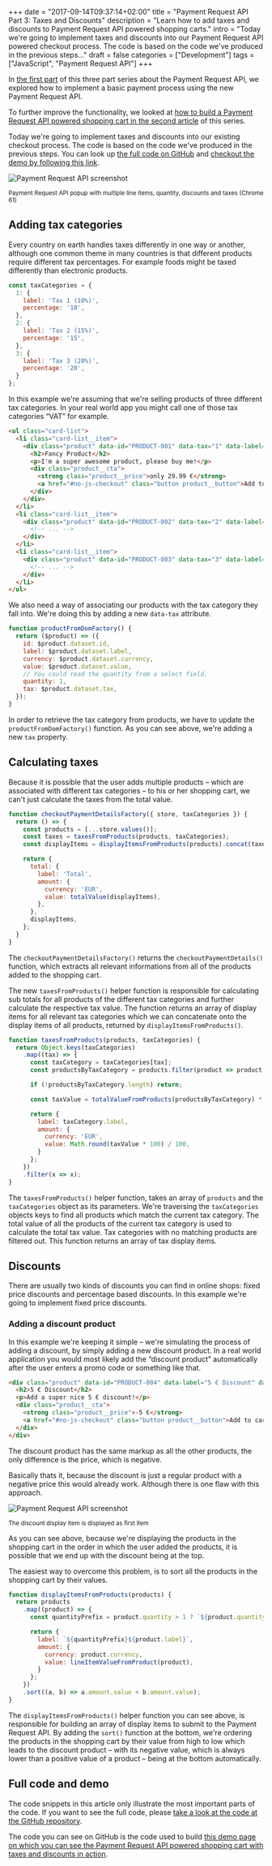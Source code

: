 +++
date = "2017-09-14T09:37:14+02:00"
title = "Payment Request API Part 3: Taxes and Discounts"
description = "Learn how to add taxes and discounts to Payment Request API powered shopping carts."
intro = "Today we're going to implement taxes and discounts into our Payment Request API powered checkout process. The code is based on the code we've produced in the previous steps..."
draft = false
categories = ["Development"]
tags = ["JavaScript", "Payment Request API"]
+++

In [the first part](/blog/payment-request-api-payment-process-using-the-credit-card-payment-method/) of this three part series about the Payment Request API, we explored how to implement a basic payment process using the new Payment Request API.

To further improve the functionality, we looked at [how to build a Payment Request API powered shopping cart in the second article](/blog/payment-request-api-building-a-shopping-cart/) of this series.

Today we're going to implement taxes and discounts into our existing checkout process. The code is based on the code we've produced in the previous steps. You can look up [the full code on GitHub](https://github.com/maoberlehner/markus-oberlehner-net/tree/dev/static/demos/2017-09-14/payment-request-api/index.html) and [checkout the demo by following this link](/demos/2017-09-14/payment-request-api/).

<div class="u-text-align-center">
  <img srcset="/images/2017-09-14/payment-request-api-cart-screenshot1.png 2x" alt="Payment Request API screenshot">
  <p><small>Payment Request API popup with multiple line items, quantity, discounts and taxes (Chrome 61)</small></p>
</div>

## Adding tax categories
Every country on earth handles taxes differently in one way or another, although one common theme in many countries is that different products require different tax percentages. For example foods might be taxed differently than electronic products.

```js
const taxCategories = {
  1: {
    label: 'Tax 1 (10%)',
    percentage: '10',
  },
  2: {
    label: 'Tax 2 (15%)',
    percentage: '15',
  },
  3: {
    label: 'Tax 3 (20%)',
    percentage: '20',
  }
};
```

In this example we're assuming that we're selling products of three different tax categories. In your real world app you might call one of those tax categories “VAT” for example.

```html
<ul class="card-list">
  <li class="card-list__item">
    <div class="product" data-id="PRODUCT-001" data-tax="1" data-label="Fancy Product" data-currency="EUR" data-value="29.99">
      <h2>Fancy Product</h2>
      <p>I'm a super awesome product, please buy me!</p>
      <div class="product__cta">
        <strong class="product__price">only 29.99 €</strong>
        <a href="#no-js-checkout" class="button product__button">Add to cart</a>
      </div>
    </div>
  </li>
  <li class="card-list__item">
    <div class="product" data-id="PRODUCT-002" data-tax="2" data-label="Cheap Product" data-currency="EUR" data-value="19.99">
      <!-- ... -->
    </div>
  </li>
  <li class="card-list__item">
    <div class="product" data-id="PRODUCT-003" data-tax="3" data-label="Expensive Product" data-currency="EUR" data-value="49.99">
      <!-- ... -->
    </div>
  </li>
</ul>
```

We also need a way of associating our products with the tax category they fall into. We're doing this by adding a new `data-tax` attribute.

```js
function productFromDomFactory() {
  return ($product) => ({
    id: $product.dataset.id,
    label: $product.dataset.label,
    currency: $product.dataset.currency,
    value: $product.dataset.value,
    // You could read the quantity from a select field.
    quantity: 1,
    tax: $product.dataset.tax,
  });
}
```

In order to retrieve the tax category from products, we have to update the `productFromDomFactory()` function. As you can see above, we're adding a new `tax` property.

## Calculating taxes
Because it is possible that the user adds multiple products – which are associated with different tax categories – to his or her shopping cart, we can't just calculate the taxes from the total value.

```js
function checkoutPaymentDetailsFactory({ store, taxCategories }) {
  return () => {
    const products = [...store.values()];
    const taxes = taxesFromProducts(products, taxCategories);
    const displayItems = displayItemsFromProducts(products).concat(taxes);

    return {
      total: {
        label: 'Total',
        amount: {
          currency: 'EUR',
          value: totalValue(displayItems),
        },
      },
      displayItems,
    };
  }
}
```

The `checkoutPaymentDetailsFactory()` returns the `checkoutPaymentDetails()` function, which extracts all relevant informations from all of the products added to the shopping cart.

The new `taxesFromProducts()` helper function is responsible for calculating sub totals for all products of the different tax categories and further calculate the respective tax value. The function returns an array of display items for all relevant tax categories which we can concatenate onto the display items of all products, returned by `displayItemsFromProducts()`.

```js
function taxesFromProducts(products, taxCategories) {
  return Object.keys(taxCategories)
    .map((tax) => {
      const taxCategory = taxCategories[tax];
      const productsByTaxCategory = products.filter(product => product.tax === tax);

      if (!productsByTaxCategory.length) return;

      const taxValue = totalValueFromProducts(productsByTaxCategory) * (taxCategory.percentage / 100);

      return {
        label: taxCategory.label,
        amount: {
          currency: 'EUR',
          value: Math.round(taxValue * 100) / 100,
        }
      };
    })
    .filter(x => x);
}
```

The `taxesFromProducts()` helper function, takes an array of `products` and the `taxCategories` object as its parameters. We're traversing the `taxCategories` objects keys to find all products which match the current tax category. The total value of all the products of the current tax category is used to calculate the total tax value. Tax categories with no matching products are filtered out. This function returns an array of tax display items.

## Discounts
There are usually two kinds of discounts you can find in online shops: fixed price discounts and percentage based discounts. In this example we're going to implement fixed price discounts.

### Adding a discount product
In this example we're keeping it simple – we're simulating the process of adding a discount, by simply adding a new discount product. In a real world application you would most likely add the “discount product” automatically after the user enters a promo code or something like that.

```html
<div class="product" data-id="PRODUCT-004" data-label="5 € Discount" data-currency="EUR" data-value="-5">
  <h2>5 € Discount</h2>
  <p>Add a super nice 5 € discount!</p>
  <div class="product__cta">
    <strong class="product__price">-5 €</strong>
    <a href="#no-js-checkout" class="button product__button">Add to cart</a>
  </div>
</div>
```

The discount product has the same markup as all the other products, the only difference is the price, which is negative.

Basically thats it, because the discount is just a regular product with a negative price this would already work. Although there is one flaw with this approach.

<div class="u-text-align-center">
  <img srcset="/images/2017-09-14/payment-request-api-cart-screenshot2.png 2x" alt="Payment Request API screenshot">
  <p><small>The discount display item is displayed as first item</small></p>
</div>

As you can see above, because we're displaying the products in the shopping cart in the order in which the user added the products, it is possible that we end up with the discount being at the top.

The easiest way to overcome this problem, is to sort all the products in the shopping cart by their values.

```js
function displayItemsFromProducts(products) {
  return products
    .map((product) => {
      const quantityPrefix = product.quantity > 1 ? `${product.quantity} x ` : '';

      return {
        label: `${quantityPrefix}${product.label}`,
        amount: {
          currency: product.currency,
          value: lineItemValueFromProduct(product),
        }
      };
    })
    .sort((a, b) => a.amount.value < b.amount.value);
}
```

The `displayItemsFromProducts()` helper function you can see above, is responsible for building an array of display items to submit to the Payment Request API. By adding the `sort()` function at the bottom, we're ordering the products in the shopping cart by their value from high to low which leads to the discount product – with its negative value, which is always lower than a positive value of a product – being at the bottom automatically.

## Full code and demo
The code snippets in this article only illustrate the most important parts of the code. If you want to see the full code, please [take a look at the code at the GitHub repository](https://github.com/maoberlehner/markus-oberlehner-net/tree/dev/static/demos/2017-09-14/payment-request-api/index.html).

The code you can see on GitHub is the code used to build [this demo page on which you can see the Payment Request API powered shopping cart with taxes and discounts in action](/demos/2017-09-14/payment-request-api/).

